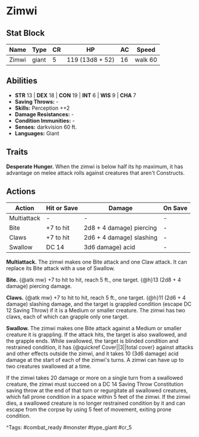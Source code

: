 # Zimwi

## Stat Block

| Name | Type | CR | HP | AC | Speed |
|------|------|----|----|----|-------|
| Zimwi | giant | 5 | 119 (13d8 + 52) | 16 | walk 60 |

## Abilities

- **STR** 13 | **DEX** 18 | **CON** 19 | **INT** 6 | **WIS** 9 | **CHA** 7
- **Saving Throws:** -  
- **Skills:** Perception ++2  
- **Damage Resistances:** -  
- **Condition Immunities:** -  
- **Senses:** darkvision 60 ft.  
- **Languages:** Giant

## Traits

**Desperate Hunger.** When the zimwi is below half its hp maximum, it has advantage on melee attack rolls against creatures that aren't Constructs.


## Actions

| Action | Hit or Save | Damage | On Save |
|--------|--------------|--------|----------|
| Multiattack | - | - | - |
| Bite | +7 to hit | 2d8 + 4 damage) piercing | - |
| Claws | +7 to hit | 2d6 + 4 damage) slashing | - |
| Swallow | DC 14 | 3d6 damage) acid | - |

**Multiattack.** The zimwi makes one Bite attack and one Claw attack. It can replace its Bite attack with a use of Swallow.

**Bite.** {@atk mw} +7 to hit to hit, reach 5 ft., one target. {@h}13 (2d8 + 4 damage) piercing damage.

**Claws.** {@atk mw} +7 to hit to hit, reach 5 ft., one target. {@h}11 (2d6 + 4 damage) slashing damage, and the target is grappled condition (escape DC 12 Saving Throw) if it is a Medium or smaller creature. The zimwi has two claws, each of which can grapple only one target.

**Swallow.** The zimwi makes one Bite attack against a Medium or smaller creature it is grappling. If the attack hits, the target is also swallowed, and the grapple ends. While swallowed, the target is blinded condition and restrained condition, it has {@quickref Cover||3||total cover} against attacks and other effects outside the zimwi, and it takes 10 (3d6 damage) acid damage at the start of each of the zimwi's turns. A zimwi can have up to two creatures swallowed at a time.

If the zimwi takes 20 damage or more on a single turn from a swallowed creature, the zimwi must succeed on a DC 14 Saving Throw Constitution saving throw at the end of that turn or regurgitate all swallowed creatures, which fall prone condition in a space within 5 feet of the zimwi. If the zimwi dies, a swallowed creature is no longer restrained condition by it and can escape from the corpse by using 5 feet of movement, exiting prone condition.


^Tags: #combat_ready #monster #type_giant #cr_5